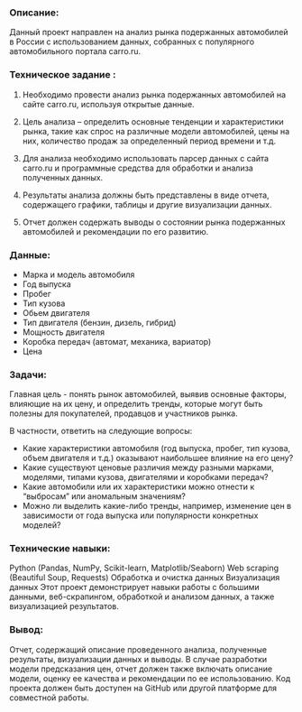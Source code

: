 <h3>Описание:</h3>

Данный проект направлен на анализ рынка подержанных автомобилей в России с использованием данных, собранных с популярного автомобильного портала carro.ru. 

<h3>Техническое задание :</h3>

1. Необходимо провести анализ рынка подержанных автомобилей на сайте carro.ru, используя открытые данные.

2. Цель анализа – определить основные тенденции и характеристики рынка, такие как спрос на различные модели автомобилей, цены на них, количество продаж за определенный период времени и т.д.

3. Для анализа необходимо использовать парсер данных с сайта carro.ru и программные средства для обработки и анализа полученных данных.

4. Результаты анализа должны быть представлены в виде отчета, содержащего графики, таблицы и другие визуализации данных.

5. Отчет должен содержать выводы о состоянии рынка подержанных автомобилей и рекомендации по его развитию.

<h3>Данные:</h3>

* Марка и модель автомобиля
* Год выпуска
* Пробег
* Тип кузова
* Обьем двигателя
* Тип двигателя (бензин, дизель, гибрид)
* Мощность двигателя
* Коробка передач (автомат, механика, вариатор)
* Цена

<h3>Задачи:</h3>

Главная цель - понять рынок автомобилей, выявив основные факторы, влияющие на их цену, и определить тренды, которые могут быть полезны для покупателей, продавцов и участников рынка.

В частности, ответить на следующие вопросы:

- Какие характеристики автомобиля (год выпуска, пробег, тип кузова, объем двигателя и т.д.) оказывают наибольшее влияние на его цену?
- Какие существуют ценовые различия между разными марками, моделями, типами кузова, двигателями и коробками передач?
- Какие автомобили или их характеристики можно отнести к “выбросам” или аномальным значениям?
- Можно ли выделить какие-либо тренды, например, изменение цен в зависимости от года выпуска или популярности конкретных моделей?

<h3>Технические навыки:</h3>

Python (Pandas, NumPy, Scikit-learn, Matplotlib/Seaborn)
Web scraping (Beautiful Soup, Requests)
Обработка и очистка данных
Визуализация данных
Этот проект демонстрирует навыки работы с большими данными, веб-скрапингом, обработкой и анализом данных, а также визуализацией результатов.

<h3>Вывод:</h3>

Отчет, содержащий описание проведенного анализа, полученные результаты, визуализации данных и выводы. В случае разработки модели предсказания цен, отчет должен также включать описание модели, оценку ее качества и рекомендации по ее использованию. Код проекта должен быть доступен на GitHub или другой платформе для совместной работы.